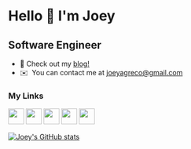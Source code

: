 Hello 👋 I'm Joey
===========================

Software Engineer
-----------------

* 📝  Check out my [blog!](https://medium.com/@joeyagreco)
* ✉️  You can contact me at [joeyagreco@gmail.com](mailto:joeyagreco@gmail.com)



### My Links

<p align="left"><a href="https://joeyagreco.medium.com" target="_blank" rel="noreferrer"><img src="https://raw.githubusercontent.com/danielcranney/readme-generator/main/public/icons/socials/medium.svg" width="32" height="32" /></a> <a href="https://www.linkedin.com/in/joey-greco-021778113" target="_blank" rel="noreferrer"><img src="https://raw.githubusercontent.com/danielcranney/readme-generator/main/public/icons/socials/linkedin.svg" width="32" height="32" /></a> <a href="https://www.twitter.com/joeyagreco" target="_blank" rel="noreferrer"><img src="https://raw.githubusercontent.com/danielcranney/readme-generator/main/public/icons/socials/twitter.svg" width="32" height="32" /></a> <a href="http://www.instagram.com/joeyagreco" target="_blank" rel="noreferrer"><img src="https://raw.githubusercontent.com/danielcranney/readme-generator/main/public/icons/socials/instagram.svg" width="32" height="32" /></a> <a href="https://www.stackoverflow.com/users/12092703/joeyagreco" target="_blank" rel="noreferrer"><img src="https://raw.githubusercontent.com/danielcranney/readme-generator/main/public/icons/socials/stackoverflow.svg" width="32" height="32" /></a></p>

<a href="http://www.github.com/joeyagreco"><img src="https://github-readme-stats.vercel.app/api?username=joeyagreco&show_icons=true&count_private=true&show_icons=true&theme=aura&hide_rank=true&include_all_commits=true&hide_title=true" alt="Joey's GitHub stats" /></a>
